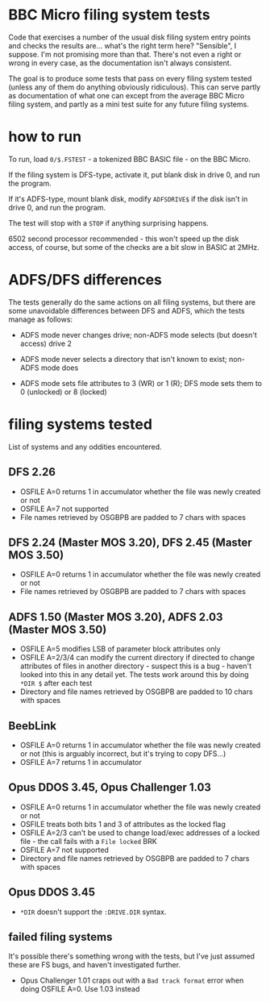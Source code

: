 # BBC Micro filing system tests

Code that exercises a number of the usual disk filing system entry
points and checks the results are... what's the right term here?
"Sensible", I suppose. I'm not promising more than that. There's not
even a right or wrong in every case, as the documentation isn't always
consistent.

The goal is to produce some tests that pass on every filing system
tested (unless any of them do anything obviously ridiculous). This can
serve partly as documentation of what one can except from the average
BBC Micro filing system, and partly as a mini test suite for any
future filing systems.

# how to run

To run, load `0/$.FSTEST` - a tokenized BBC BASIC file - on the BBC
Micro.

If the filing system is DFS-type, activate it, put blank disk in drive
0, and run the program.

If it's ADFS-type, mount blank disk, modify `ADFSDRIVE$` if the disk
isn't in drive 0, and run the program.

The test will stop with a `STOP` if anything surprising happens.

6502 second processor recommended - this won't speed up the disk
access, of course, but some of the checks are a bit slow in BASIC at
2MHz.

# ADFS/DFS differences

The tests generally do the same actions on all filing systems, but
there are some unavoidable differences between DFS and ADFS, which the
tests manage as follows:

* ADFS mode never changes drive; non-ADFS mode selects (but doesn't access)
  drive 2

* ADFS mode never selects a directory that isn't known to exist;
  non-ADFS mode does
  
* ADFS mode sets file attributes to 3 (WR) or 1 (R); DFS mode sets
  them to 0 (unlocked) or 8 (locked)

# filing systems tested

List of systems and any oddities encountered.

## DFS 2.26

* OSFILE A=0 returns 1 in accumulator whether the file was newly
  created or not
* OSFILE A=7 not supported
* File names retrieved by OSGBPB are padded to 7 chars with spaces

## DFS 2.24 (Master MOS 3.20), DFS 2.45 (Master MOS 3.50)

* OSFILE A=0 returns 1 in accumulator whether the file was newly
  created or not
* File names retrieved by OSGBPB are padded to 7 chars with spaces
  
## ADFS 1.50 (Master MOS 3.20), ADFS 2.03 (Master MOS 3.50)

* OSFILE A=5 modifies LSB of parameter block attributes only
* OSFILE A=2/3/4 can modify the current directory if directed to
  change attributes of files in another directory - suspect this is a
  bug - haven't looked into this in any detail yet. The tests work
  around this by doing `*DIR $` after each test
* Directory and file names retrieved by OSGBPB are padded to 10 chars
  with spaces

## BeebLink

* OSFILE A=0 returns 1 in accumulator whether the file was newly
  created or not (this is arguably incorrect, but it's trying to copy
  DFS...)
* OSFILE A=7 returns 1 in accumulator

## Opus DDOS 3.45, Opus Challenger 1.03

* OSFILE A=0 returns 1 in accumulator whether the file was newly
  created or not
* OSFILE treats both bits 1 and 3 of attributes as the locked flag
* OSFILE A=2/3 can't be used to change load/exec addresses of a locked
  file - the call fails with a `File locked` BRK
* OSFILE A=7 not supported
* Directory and file names retrieved by OSGBPB are padded to 7 chars
  with spaces

## Opus DDOS 3.45

* `*DIR` doesn't support the `:DRIVE.DIR` syntax.

## failed filing systems

It's possible there's something wrong with the tests, but I've just
assumed these are FS bugs, and haven't investigated further.

* Opus Challenger 1.01 craps out with a `Bad track format` error when
  doing OSFILE A=0. Use 1.03 instead
